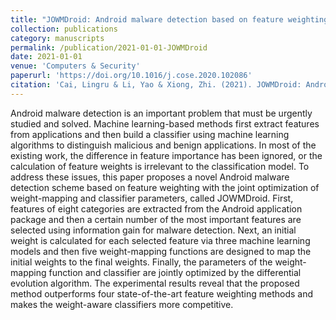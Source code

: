 ```yaml
---
title: "JOWMDroid: Android malware detection based on feature weighting with joint optimization of weight-mapping and classifier parameters"
collection: publications
category: manuscripts
permalink: /publication/2021-01-01-JOWMDroid
date: 2021-01-01
venue: 'Computers & Security'
paperurl: 'https://doi.org/10.1016/j.cose.2020.102086'
citation: 'Cai, Lingru & Li, Yao & Xiong, Zhi. (2021). JOWMDroid: Android malware detection based on feature weighting with joint optimization of weight-mapping and classifier parameters. Computers & Security.'
---
```


Android malware detection is an important problem that must be urgently studied and solved. Machine learning-based methods first extract features from applications and then build a classifier using machine learning algorithms to distinguish malicious and benign applications. In most of the existing work, the difference in feature importance has been ignored, or the calculation of feature weights is irrelevant to the classification model. To address these issues, this paper proposes a novel Android malware detection scheme based on feature weighting with the joint optimization of weight-mapping and classifier parameters, called JOWMDroid. First, features of eight categories are extracted from the Android application package and then a certain number of the most important features are selected using information gain for malware detection. Next, an initial weight is calculated for each selected feature via three machine learning models and then five weight-mapping functions are designed to map the initial weights to the final weights. Finally, the parameters of the weight-mapping function and classifier are jointly optimized by the differential evolution algorithm. The experimental results reveal that the proposed method outperforms four state-of-the-art feature weighting methods and makes the weight-aware classifiers more competitive.

